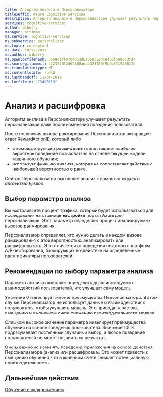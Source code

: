 ```yaml
---
title: Алгоритм анализа в Персонализаторе
titleSuffix: Azure Cognitive Services
description: Алгоритм анализа в Персонализаторе улучшает результаты персонализации даже после изменения поведения пользователя. Параметр анализа позволяет определить долю исследуемых взаимодействий пользователей, что улучшает саму модель.
services: cognitive-services
author: diberry
manager: nitinme
ms.service: cognitive-services
ms.subservice: personalizer
ms.topic: conceptual
ms.date: 10/23/2019
ms.author: diberry
ms.openlocfilehash: 0b69c1fb070431ad61858322dce461f6496c35d7
ms.sourcegitcommit: c22327552d62f88aeaa321189f9b9a631525027c
ms.translationtype: MT
ms.contentlocale: ru-RU
ms.lasthandoff: 11/04/2019
ms.locfileid: "73490819"
---
```

# <a name="exploration-and-exploitation"></a>Анализ и расшифровка

Алгоритм анализа в Персонализаторе улучшает результаты персонализации даже после изменения поведения пользователя.

После получения вызова ранжирования Персонализатор возвращает ответ RewardActionID, который либо:
* с помощью функции расшифровки сопоставляет наиболее вероятное поведение пользователя на основе текущей модели машинного обучения;
* использует функцию анализа, которая не сопоставляет действие с наибольшей вероятностью в ранге.

Сейчас Персонализатор выполняет анализ с помощью *жадного алгоритма Epsilon*. 

## <a name="choosing-an-exploration-setting"></a>Выбор параметра анализа

Вы настраиваете процент трафика, который будет использоваться для исследования на странице **настройки** портал Azure для персонализации. Этот параметр определяет процент анализируемых вызовов ранжирования. 

Персонализатор определяет, что нужно делать в каждом вызове ранжирования с этой вероятностью: анализировать или расшифровывать. Это отличается от поведения некоторых платформ A/B-тестирования, блокирующих воздействие на определенные идентификаторы пользователей.

## <a name="best-practices-for-choosing-an-exploration-setting"></a>Рекомендации по выбору параметра анализа

Параметр анализа позволяет определить долю исследуемых взаимодействий пользователей, что улучшает саму модель. 

Значение 0 нивелирует многие преимущества Персонализатора. В этом случае Персонализатор не использует данные о взаимодействиях пользователя, чтобы улучшить модель. Это приводит к застою, смещению и в конечном счете снижению производительности модели.

Слишком высокое значение параметра нивелирует преимущества обучения на основе поведения пользователя. Значение 100% подразумевает постоянный случайный выбор, а любое поведение пользователей не может повлиять на результат.

Очень важно не изменять поведение приложения на основе действия Персонализатора (анализ или расшифровка). Это может привести к смещению обучения, что в конечном счете снижает потенциальную производительность.

## <a name="next-steps"></a>Дальнейшие действия

[Обучение с подкреплением](concepts-reinforcement-learning.md) 